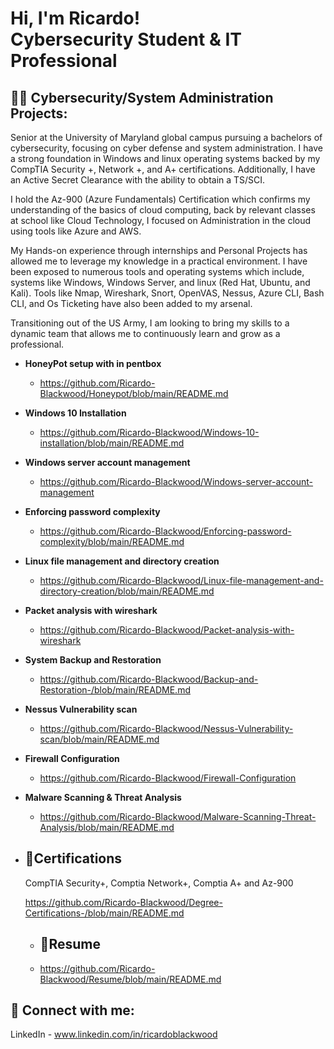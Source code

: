 <h1>Hi, I'm Ricardo! <br/><a >Cybersecurity Student</a> & <a > IT Professional</a> 
  
<h2>👨‍💻 Cybersecurity/System Administration Projects:</h2>
Senior at the University of Maryland global campus pursuing a bachelors of cybersecurity, focusing on cyber defense and system administration. I have a strong foundation in Windows and linux operating systems backed by my CompTIA Security +, Network +, and A+ certifications. Additionally, I have an Active Secret Clearance with the ability to obtain a TS/SCI. 

I hold the Az-900 (Azure Fundamentals) Certification which confirms my understanding of the basics of cloud computing, back by relevant classes at school like Cloud Technology, I focused on Administration in the cloud using tools like Azure and AWS.

My Hands-on experience through internships and Personal Projects has allowed me to leverage my knowledge in a practical environment. I have been exposed to numerous tools and operating systems which include, systems like Windows, Windows Server, and linux (Red Hat, Ubuntu, and Kali). Tools like Nmap, Wireshark, Snort, OpenVAS, Nessus, Azure CLI, Bash CLI, and Os Ticketing have also been added to my arsenal. 

Transitioning out of the US Army, I am looking to bring my skills to a dynamic team that allows me to continuously learn and grow as a professional.


- <b> HoneyPot setup with in pentbox </b>
  - https://github.com/Ricardo-Blackwood/Honeypot/blob/main/README.md
- <b>Windows 10 Installation</b>
  - https://github.com/Ricardo-Blackwood/Windows-10-installation/blob/main/README.md
- <b>Windows server account management</b>
  - https://github.com/Ricardo-Blackwood/Windows-server-account-management
 - <b>Enforcing password complexity</b>
   - https://github.com/Ricardo-Blackwood/Enforcing-password-complexity/blob/main/README.md
- <b>Linux file management and directory creation</b>
  - https://github.com/Ricardo-Blackwood/Linux-file-management-and-directory-creation/blob/main/README.md
- <b>Packet analysis with wireshark</b>
   - https://github.com/Ricardo-Blackwood/Packet-analysis-with-wireshark
- <b> System Backup and Restoration</b>
   - https://github.com/Ricardo-Blackwood/Backup-and-Restoration-/blob/main/README.md
- <b> Nessus Vulnerability scan</b>
   - https://github.com/Ricardo-Blackwood/Nessus-Vulnerability-scan/blob/main/README.md
 - <b> Firewall Configuration</b>
   - https://github.com/Ricardo-Blackwood/Firewall-Configuration
- <b> Malware Scanning & Threat Analysis</b>
   - https://github.com/Ricardo-Blackwood/Malware-Scanning-Threat-Analysis/blob/main/README.md
- <h2>📄Certifications</h2>
   CompTIA Security+, Comptia Network+, Comptia A+ and Az-900

   
   https://github.com/Ricardo-Blackwood/Degree-Certifications-/blob/main/README.md
  
  - <h2>📄Resume</h2>
   - https://github.com/Ricardo-Blackwood/Resume/blob/main/README.md
  
<h2> 🤳 Connect with me:</h2>

LinkedIn - www.linkedin.com/in/ricardoblackwood

[linkedin]: www.linkedin.com/in/ricardoblackwood

<!--
**1RonanRB/RicardoBlackwood** is a ✨ _special_ ✨ repository because its `README.md` (this file) appears on your GitHub profile.

